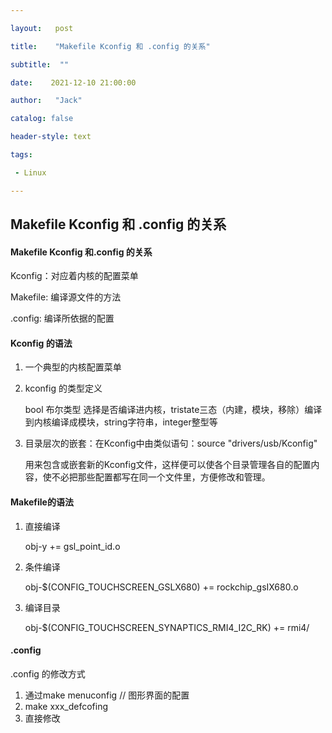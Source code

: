 ```yaml
---

layout:   post

title:    "Makefile Kconfig 和 .config 的关系"

subtitle:  ""

date:    2021-12-10 21:00:00

author:   "Jack"

catalog: false

header-style: text

tags:

 - Linux

---
```


## Makefile Kconfig 和 .config 的关系

#### Makefile Kconfig 和.config 的关系

Kconfig：对应着内核的配置菜单

Makefile: 编译源文件的方法

.config: 编译所依据的配置



#### Kconfig 的语法

1. 一个典型的内核配置菜单

2. kconfig 的类型定义

   bool 布尔类型 选择是否编译进内核，tristate三态（内建，模块，移除）编译到内核编译成模块，string字符串，integer整型等

3. 目录层次的嵌套：在Kconfig中由类似语句：source "drivers/usb/Kconfig"

   用来包含或嵌套新的Kconfig文件，这样便可以使各个目录管理各自的配置内容，使不必把那些配置都写在同一个文件里，方便修改和管理。



#### Makefile的语法

1. 直接编译

   obj-y += gsl_point_id.o

2. 条件编译

   obj-$(CONFIG_TOUCHSCREEN_GSLX680) += rockchip_gsIX680.o

3. 编译目录

   obj-$(CONFIG_TOUCHSCREEN_SYNAPTICS_RMI4_I2C_RK) += rmi4/

#### .config

.config 的修改方式

1. 通过make menuconfig  // 图形界面的配置
2. make xxx_defcofing
3. 直接修改